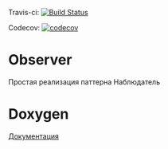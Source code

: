Travis-ci: [![Build Status](https://travis-ci.org/HankHenshaw/Observer.svg?branch=master)](https://travis-ci.org/HankHenshaw/Observer)

Codecov: [![codecov](https://codecov.io/gh/HankHenshaw/Observer/branch/master/graph/badge.svg)](https://codecov.io/gh/HankHenshaw/Observer)

# Observer

Простая реализация паттерна Наблюдатель

# Doxygen

[Документация](https://HankHenshaw.github.io/Observer/)